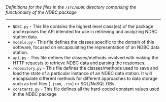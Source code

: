 _Definitions for the files in the `/src/NDBC` directory comprising the functionality of the NDBC package_

---

* `NDBC.py` - This file contains the highest level class(es) of the package and exposes the API intended for use in retrieving and analyzing NDBC station data.
* `models.py` - This file defines the classes specific to the domain of this software, focused on encapsulating the representation of an NDBC data station.
* `api.py` - This file defines the classes/methods involved with making the HTTP requests to retrieve NDBC data and parsing the responses.
* `repository.py` - This file defines the classes/methods used to save and load the state of a particular instance of an NDBC data station.  It will encapsulate different methods for different approaches to data storage such as text files (`.json`, `.csv`) or SQL/NoSQL DBs.
* `constants.py` - This file defines all the hard-coded constant values used in the NDBC package